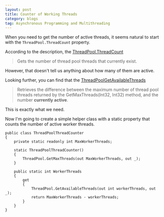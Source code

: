 ```yaml
---
layout: post
title: Counter of Working Threads 
category: blogs
tag: Asynchronous Programming and Multithreading
---
```


When you need to get the number of active threads, it seems natural to start with the <code>ThreadPool.ThreadCount</code> property.
 
 According to the description, the <a href="https://docs.microsoft.com/en-us/dotnet/api/system.threading.threadpool.threadcount">ThreadPool.ThreadCount</a>
 > Gets the number of thread pool threads that currently exist.

However, that doesn't tell us anything about how many of them are active.

Looking further, you can find that the <a href="https://docs.microsoft.com/en-us/dotnet/api/system.threading.threadpool.getavailablethreads">ThreadPoolGetAvailableThreads</a>

>Retrieves the difference between the maximum number of thread pool threads returned by the GetMaxThreads(Int32, Int32) method, and the number **currently active**.

This is exactly what we need.

Now I'm going to create a simple helper class with a static property that counts the number of active worker threads.

<pre><code class="language-cs">public class ThreadPoolThreadCounter
{
    private static readonly int MaxWorkerThreads;

    static ThreadPoolThreadCounter()
    {
        ThreadPool.GetMaxThreads(out MaxWorkerThreads, out _);
    }

    public static int WorkerThreads
    {
        get
        {
            ThreadPool.GetAvailableThreads(out int workerThreads, out _);
            return MaxWorkerThreads - workerThreads;
        }
    }
}</code></pre>